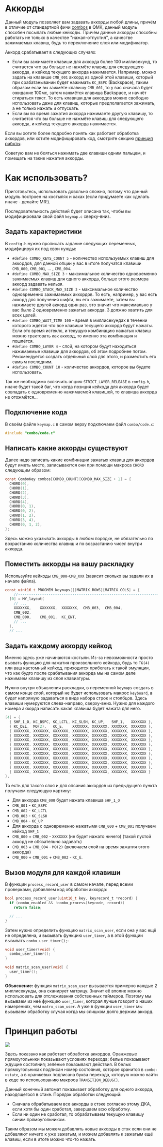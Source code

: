 # Аккорды

Данный модуль позволяет вам задавать аккорды любой длины, причём в отличие от стандартной фичи [combos](https://docs.qmk.fm/#/feature_combo) в QMK, данный модуль способен посылать любые кейкоды. Причём данные аккорды способны работать не только в качестве "нажал-отпустил", а качестве зажимаемых клавиш, будь то переключение слоя или модификатор.

Аккорд срабатывает в следующих случаях:
* Если вы зажимаете клавиши для аккорда более 100 миллисекунд, то считается что вы больше не нажмёте клавиш для следующего аккорда, и кейкод текущего аккорда нажимается. Например, можно задать на клавише `CMB_001` аккорд из одной этой клавиши, который при срабатанывании будет нажимать `KC_BSPC` (Backspace), таким образом если вы зажмёте клавишу `CMB_001`, то у вас сначала будет ожидание 100мс, затем нажмётся клавиша Backspace, и начнёт стираться текст. То есть клавиши для аккордов можно свободно использовать даже для клавиш, которые предполагается зажимать, а не только нажать и отпускать.
* Если вы во время зажатия аккорда нажимаете другую клавишу, то считается что вы больше не нажмёте клавиш для следующего аккорда, и кейкод текущего аккорда нажимается.

Если вы хотите более подробно понять как работает обработка аккордов, или хотите модифицировать код, смотрите секцию [принцип работы](#принцип-работы).

Советую вам не бояться нажимать две клавиши одним пальцем, и помещать на такие нажатия аккорды.

# Как использовать?

Приготовьтесь, использовать довольно сложно, потому что данный модуль построен на костылях и хаках (если придумаете как сделать иначе - делайте MR!).

Последовательность действий будет описана так, чтобы вы модифицировали свой файл `keymap.c` сверху-вниз.

## Задать характеристики

В `config.h` нужно прописать задание следующих переменных, модифицируя их под свои нужды:

* `#define COMBO_KEYS_COUNT 5` - количество используемых клавиш для аккордов, для данной опции у вас в итоге получатся клавиши `CMB_000`, `CMB_001`, ... , `CMB_004`.
* `#define COMBO_MAX_SIZE 3` - максимальное количество одновременно зажимаемых клавиш для одного аккорда, больше этого размера аккорд задавать нельзя.
* `#define COMBO_STACK_MAX_SIZE 3` - максимальное количество одновременно зажимаемых аккордов. То есть, например, у вас есть аккорд для получения шифта, вы его зажимаете, затем вы нажимаете другой аккорд один раз, это значит что максимально у вас было 2 одновременно зажатых аккорда. 3 должно хватить для всех целей.
* `#define COMBO_WAIT_TIME 100` - время в миллисекундах в течении которого ждётся что все клавиши текущего аккорда будут нажаты. Если это время истекло, и текущую комбинацию нажатых клавиш можно трактовать как аккорд, то именно эта комбинация и пошлётся.
* `#define COMBO_LAYER 4` - слой, на котором будут находиться нажимаемые клавиши для аккордов, об этом подробнее потом. Рекомендуется создать отдельный слой для этого, и разместить его самым последним.
* `#define COMBO_COUNT 10` - количество аккордов, которое вы будете использовать.

Так же необходимо включить опцию `STRICT_LAYER_RELEASE` в `config.h`, иначе будет такой баг, что когда позиция кейкода для аккорда будет совпадать с одновременно нажимаемой клавишей, то клавиша аккорда не отожмётся...

## Подключение кода

В своём файле `keymap.c` в самом верху подключаем файл `combo/code.c`:
```c
#include "combo/code.c"
```

## Написать какие аккорды существуют

Далее надо записать какие комбинации зажатых клавиш для аккордов будут иметь место, записываются они при помощи макроса `CHORD` следующим образом:

```c
const ComboKey combos[COMBO_COUNT][COMBO_MAX_SIZE + 1] = {
  CHORD(0),
  CHORD(1),
  CHORD(2),
  CHORD(3),
  CHORD(4),
  CHORD(0, 1),
  CHORD(0, 2),
  CHORD(1, 2),
  CHORD(3, 4),
  CHORD(0, 1, 2),
};
```

Здесь можно указывать аккорды в любом порядке, не обязательно по возрастанию количества клавиш и по возрастанию чисел внутри аккорда.

## Поместить аккорды на вашу раскладку

Используйте кейкоды `CMB_000`-`CMB_XXX` (зависит сколько вы задали их в начале файла).

```c
const uint16_t PROGMEM keymaps[][MATRIX_ROWS][MATRIX_COLS] = {
    //---------------------------------------------------------------------------
  [0] = MY_layout(
    // ...
    XXXXXXX,    XXXXXXX,  XXXXXXX,  CMB_003,  CMB_004,
    CMB_002,
    CMB_000,    CMB_001,  KC_ENT,
    // ...
  ),
  // ...
```

## Задать каждому аккорду кейкод

Именно здесь уже начинаются костыли. Из-за невозможности просто вызвать функцию для нажатия произвольного кейкода, будь то `TG(4)` или ваш кастомный кейкод, приходится прибегать к такой эмуляции, что как будто после срабатывания аккорда мы на самом деле нажимаем клавишу из слоя клавиатуры.

Нужно внутри объявления раскладки, в переменной `keymaps` создать в самом конце слой, который не будет использовать макрос `keyboard`, а будет напрямую задаваться в виде набора строк и столбцов. Здесь клавиши нумеруются слева-направо, сверху-вниз. Нужно для каждого номера аккорда написать какая клавиша будет нажата для него.

```c
[4] = {
  { SHF_1_O, KC_BSPC, KC_LCTL, KC_SLSH, KC_UP,   SHF_1,   XXXXXXX },
  { KC_DEL,  MO(2),   KC_E,    XXXXXXX, XXXXXXX, XXXXXXX, XXXXXXX },
  { XXXXXXX, XXXXXXX, XXXXXXX, XXXXXXX, XXXXXXX, XXXXXXX, XXXXXXX },
  { XXXXXXX, XXXXXXX, XXXXXXX, XXXXXXX, XXXXXXX, XXXXXXX, XXXXXXX },
  { XXXXXXX, XXXXXXX, XXXXXXX, XXXXXXX, XXXXXXX, XXXXXXX, XXXXXXX },
  { XXXXXXX, XXXXXXX, XXXXXXX, XXXXXXX, XXXXXXX, XXXXXXX, XXXXXXX },
  { XXXXXXX, XXXXXXX, XXXXXXX, XXXXXXX, XXXXXXX, XXXXXXX, XXXXXXX },
  { XXXXXXX, XXXXXXX, XXXXXXX, XXXXXXX, XXXXXXX, XXXXXXX, XXXXXXX },
  { XXXXXXX, XXXXXXX, XXXXXXX, XXXXXXX, XXXXXXX, XXXXXXX, XXXXXXX },
  { XXXXXXX, XXXXXXX, XXXXXXX, XXXXXXX, XXXXXXX, XXXXXXX, XXXXXXX },
  { XXXXXXX, XXXXXXX, XXXXXXX, XXXXXXX, XXXXXXX, XXXXXXX, XXXXXXX },
  { XXXXXXX, XXXXXXX, XXXXXXX, XXXXXXX, XXXXXXX, XXXXXXX, XXXXXXX }
},
```

То есть для такого слоя и для опсания аккордов из предыдущего пункта получаем следующую картину:
* Для аккорда `CMB_000` будет нажата клавиша `SHF_1_O`
* `CMB_001` - `KC_BSPC`
* `CMB_002` - `KC_LCTL`
* `CMB_003` - `KC_SLSH`
* `CMB_004` - `KC_UP`
* Для аккорда с одновременно нажатыми `CMB_000` + `CMB_001` получаем кейкод `SHF_1`
* `CMB_000` + `CMB_002` - `XXXXXXX` (не будет нажато ничего) (такой пустой аккорд не обязательно задавать)
* `CMB_003` + `CMB_004` - `MO(2)` (включаем слой на время зажатия этого аккорда)
* `CMB_000` + `CMB_001` + `CMB_002` - `KC_E`.

## Вызов модуля для каждой клавиши

В функции `process_record_user` в самом начале, перед всеми проверками, добавляем код обработки аккорда:
```c
bool process_record_user(uint16_t key, keyrecord_t *record) {
  if (combo_enabled && !combo_process(keycode, record))
    return false;

  // ...
}
```

Затем нужно определить функцию `matrix_scan_user`, если она у вас ещё не определена, и вызывать функцию `user_timer`, а в этой функции вызывать `combo_user_timer();`:
```c
void user_timer(void) {
  combo_user_timer();
}

void matrix_scan_user(void) {
  user_timer();
}
```

**Объяснение:** функция `matrix_scan_user` вызывается примерно каждые 2 миллисекунды, она сканирует матрицу. Значит её вполне можно использовать для отслеживания собственных таймеров. Поэтому мы вызываем из неё функцию `user_timer`, которая лучше говорит о наших намерениях, чем `matrx_scan_user`. А уже в функции `user_timer` мы вызываем обработку случая когда мы слишком долго держим аккорд.

# Принцип работы

![](dka.png)

Здесь показано как работает обработка аккордов. Оранжевые прямоугольники показывают условиях перехода; белые показывают ждущие состояния; зелёные показывают действия. В белых прямоугольниках подписан номер состояния, которое хранится в `combo->state`, а в оранжевых подписана буква перехода, которую можно найти в коде по использованию макроса `TRANSITION_DEBUG()`.

Данный конечный автомат показывает обработку для одного аккорда, находящегося в стэке. Порядок обработки следующий:
* Сначала обрабатываем все аккорды в стэке согласно этому ДКА, если хотя бы один сработал, завершаем всю обработку.
* Если ни один не сработал, то обрабатываем текущую клавишу синим прямоугольником.

Таким образом мы можем добавлять новые аккорды в стэк если они не добавляют ничего к уже зажатым, и можем добавлять к зажатым ещё клавиш, если в итоге можно что-то нажать.
